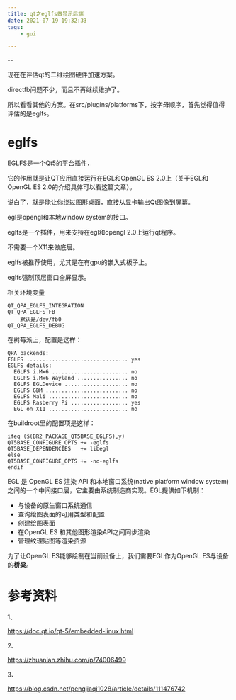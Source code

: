 ```yaml
---
title: qt之eglfs做显示后端
date: 2021-07-19 19:32:33
tags:
	- gui

---
```


--

现在在评估qt的二维绘图硬件加速方案。

directfb问题不少，而且不再继续维护了。

所以看看其他的方案。在src/plugins/platforms下，按字母顺序，首先觉得值得评估的是eglfs。

# eglfs

EGLFS是一个Qt5的平台插件，

它的作用就是让QT应用直接运行在EGL和OpenGL ES 2.0上（关于EGL和OpenGL ES 2.0的介绍具体可以看这篇文章）。

说白了，就是能让你绕过图形桌面，直接从显卡输出Qt图像到屏幕。





egl是opengl和本地window system的接口。

eglfs是一个插件，用来支持在egl和opengl 2.0上运行qt程序。

不需要一个X11来做底层。

eglfs被推荐使用，尤其是在有gpu的嵌入式板子上。

eglfs强制顶层窗口全屏显示。

相关环境变量

```
QT_QPA_EGLFS_INTEGRATION
QT_QPA_EGLFS_FB
	默认是/dev/fb0
QT_QPA_EGLFS_DEBUG
```

在树莓派上，配置是这样：

```
QPA backends:
EGLFS ................................ yes
EGLFS details:
  EGLFS i.Mx6 ........................ no
  EGLFS i.Mx6 Wayland ................ no
  EGLFS EGLDevice .................... no
  EGLFS GBM .......................... no
  EGLFS Mali ......................... no
  EGLFS Rasberry Pi .................. yes
  EGL on X11 ......................... no
```

在buildroot里的配置项是这样：

```
ifeq ($(BR2_PACKAGE_QT5BASE_EGLFS),y)
QT5BASE_CONFIGURE_OPTS += -eglfs
QT5BASE_DEPENDENCIES   += libegl
else
QT5BASE_CONFIGURE_OPTS += -no-eglfs
endif
```



EGL 是 OpenGL ES 渲染 API 和本地窗口系统(native platform window system)之间的一个中间接口层，它主要由系统制造商实现。EGL提供如下机制：

- 与设备的原生窗口系统通信
- 查询绘图表面的可用类型和配置
- 创建绘图表面
- 在OpenGL ES 和其他图形渲染API之间同步渲染
- 管理纹理贴图等渲染资源

为了让OpenGL ES能够绘制在当前设备上，我们需要EGL作为OpenGL ES与设备的**桥梁**。



# 参考资料

1、

https://doc.qt.io/qt-5/embedded-linux.html

2、

https://zhuanlan.zhihu.com/p/74006499

3、

https://blog.csdn.net/pengjiaqi1028/article/details/111476742